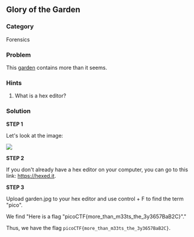 ## Glory of the Garden
### Category
Forensics
### Problem
This [garden](~/img/garden.jpg) contains more than it seems.
### Hints
1) What is a hex editor?
### Solution

**STEP 1**

Let's look at the image:

![](~/img/garden.jpg)

**STEP 2**

If you don't already have a hex editor on your computer, you can go to this link: https://hexed.it.

**STEP 3**

Upload garden.jpg to your hex editor and use control + F to find the term "pico".

We find "Here is a flag "picoCTF{more_than_m33ts_the_3y3657BaB2C}"."

Thus, we have the flag ```picoCTF{more_than_m33ts_the_3y3657BaB2C}```.
